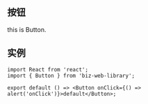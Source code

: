## 按钮

this is Button.

## 实例

```tsx
import React from 'react';
import { Button } from 'biz-web-library';

export default () => <Button onClick={() => alert('onClick')}>default</Button>;
```

